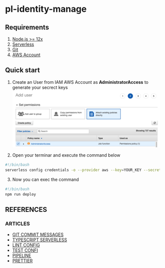 # pl-identity-manage

## Requirements

1. [Node.js >= 12x](https://nodejs.org/en/download/package-manager/)
2. [Serverless](https://www.serverless.com/framework/docs/getting-started)
3. [Git](https://git-scm.com/book/en/v2/Getting-Started-Installing-Git)
4. [AWS Account](https://aws.amazon.com/console/)

## Quick start

1. Create an User from IAM AWS Account as **AdministratorAccess** to generate your secrect keys
   ![First Draft Draw](/images/iam-console.png)

2. Open your terminar and execute the command below

```bash
#!/bin/bash
serverless config credentials -o --provider aws --key=YOUR_KEY --secret=YOUR_SECERT_KEY
```

3. Now you can exec the command

```bash
#!/bin/bash
npm run deploy
```

## REFERENCES

### ARTICLES

- [GIT COMMIT MESSAGES](https://remarkablemark.org/blog/2019/05/29/git-husky-commitlint)
- [TYPESCRIPT SERVERLESS](https://codetain.com/blog/lambda-in-typescript-with-serverless-framework)
- [LINT CONFIG](https://loige.hashnode.dev/configure-eslint-and-standardjs)
- [TEST CONFI](https://swizec.com/blog/how-to-configure-jest-with-typescript)
- [PIPELINE](https://medium.com/craftsmenltd/setting-up-a-nodejs-typescript-ci-cd-pipeline-for-aws-lambda-using-github-action-and-serverless-81f718036b4)
- [PRETTIER](https://prettier.io/docs/en/install.html)
